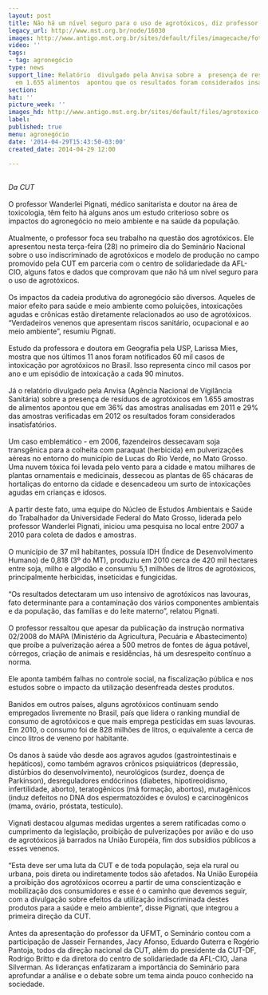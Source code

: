 ```yaml
---
layout: post
title: Não há um nível seguro para o uso de agrotóxicos, diz professor
legacy_url: http://www.mst.org.br/node/16030
images: http://www.antigo.mst.org.br/sites/default/files/imagecache/foto_destaque/agrotoxico-morte2.jpg
video: ''
tags:
- tag: agronegócio
type: news
support_line: Relatório  divulgado pela Anvisa sobre a  presença de resíduos de agrotóxicos
  em 1.655 alimentos  apontou que os resultados foram considerados insatisfatórios.
section: 
hat: ''
picture_week: ''
images_hd: http://www.antigo.mst.org.br/sites/default/files/agrotoxico-morte2.jpg
label: 
published: true
menu: agronegócio
date: '2014-04-29T15:43:50-03:00'
created_date: 2014-04-29 12:00

---
```

<p><br><em>Da CUT</em><br><br>O professor Wanderlei Pignati, médico sanitarista e doutor na área de toxicologia, têm feito há alguns anos um estudo criterioso sobre os impactos do agronegócio no meio ambiente e na saúde da população.<br><br>Atualmente, o professor foca seu trabalho na questão dos agrotóxicos. Ele apresentou nesta terça-feira (28) no primeiro dia do Seminário Nacional sobre o uso indiscriminado de agrotóxicos e modelo de produção no campo promovido pela CUT em parceria com o centro de solidariedade da AFL-CIO, alguns fatos e dados que comprovam que não há um nível seguro para o uso de agrotóxicos.<br><br>Os impactos da cadeia produtiva do agronegócio são diversos. Aqueles de maior efeito para saúde e meio ambiente como poluições, intoxicações agudas e crônicas estão diretamente relacionados ao uso de agrotóxicos. “Verdadeiros venenos que apresentam riscos sanitário, ocupacional e ao meio ambiente”, resumiu Pignati.<br><br>Estudo da professora e doutora em Geografia pela USP, Larissa Mies, mostra que nos últimos 11 anos foram notificados 60 mil casos de intoxicação por agrotóxicos no Brasil. Isso representa cinco mil casos por ano e um episódio de intoxicação a cada 90 minutos.<br><br>Já o relatório divulgado pela Anvisa (Agência Nacional de Vigilância Sanitária) sobre a presença de resíduos de agrotóxicos em 1.655 amostras de alimentos apontou que em 36% das amostras analisadas em 2011 e 29% das amostras verificadas em 2012 os resultados foram considerados insatisfatórios.<br><br>Um caso emblemático - em 2006, fazendeiros dessecavam soja transgênica para a colheita com paraquat (herbicida) em pulverizações aéreas no entorno do município de Lucas do Rio Verde, no Mato Grosso. Uma nuvem tóxica foi levada pelo vento para a cidade e matou milhares de plantas ornamentais e medicinais, dessecou as plantas de 65 chácaras de hortaliças do entorno da cidade e desencadeou um surto de intoxicações agudas em crianças e idosos.<br><br>A partir deste fato, uma equipe do Núcleo de Estudos Ambientais e Saúde do Trabalhador da Universidade Federal do Mato Grosso, liderada pelo professor Wanderlei Pignati, iniciou uma pesquisa no local entre 2007 a 2010 para coleta de dados e amostras.<br><br>O município de 37 mil habitantes, possuía IDH (Índice de Desenvolvimento Humano) de 0,818 (3º do MT), produziu em 2010 cerca de 420 mil hectares entre soja, milho e algodão e consumiu 5,1 milhões de litros de agrotóxicos, principalmente herbicidas, inseticidas e fungicidas.<br><br>“Os resultados detectaram um uso intensivo de agrotóxicos nas lavouras, fato determinante para a contaminação dos vários componentes ambientais e da população, das famílias e do leite materno”, relatou Pignati.<br><br>O professor ressaltou que apesar da publicação da instrução normativa 02/2008 do MAPA (Ministério da Agricultura, Pecuária e Abastecimento) que proíbe a pulverização aérea a 500 metros de fontes de água potável, córregos, criação de animais e residências, há um desrespeito contínuo a norma.<br><br>Ele aponta também falhas no controle social, na fiscalização pública e nos estudos sobre o impacto da utilização desenfreada destes produtos.<br><br>Banidos em outros países, alguns agrotóxicos continuam sendo empregados livremente no Brasil, país que lidera o ranking mundial de consumo de agrotóxicos e que mais emprega pesticidas em suas lavouras. Em 2010, o consumo foi de 828 milhões de litros, o equivalente a cerca de cinco litros de veneno por habitante.<br><br>Os danos à saúde vão desde aos agravos agudos (gastrointestinais e hepáticos), como também agravos crônicos psiquiátricos (depressão, distúrbios do desenvolvimento), neurológicos (surdez, doença de Parkinson), desreguladores endócrinos (diabetes, hipotireoidismo, infertilidade, aborto), teratogênicos (má formação, abortos), mutagênicos (induz defeitos no DNA dos espermatozóides e óvulos) e carcinogênicos (mama, ovário, próstata, testículo).<br><br>Vignati destacou algumas medidas urgentes a serem ratificadas como o cumprimento da legislação, proibição de pulverizações por avião e do uso de agrotóxicos já barrados na União Européia, fim dos subsídios públicos a esses venenos.<br><br>“Esta deve ser uma luta da CUT e de toda população, seja ela rural ou urbana, pois direta ou indiretamente todos são afetados. Na União Européia a proibição dos agrotóxicos ocorreu a partir de uma conscientização e mobilização dos consumidores e esse é o caminho que devemos seguir, com a divulgação sobre efeitos da utilização indiscriminada destes produtos para a saúde e meio ambiente”, disse Pignati, que integrou a primeira direção da CUT.<br><br>Antes da apresentação do professor da UFMT, o Seminário contou com a participação de Jasseir Fernandes, Jacy Afonso, Eduardo Guterra e Rogério Pantoja, todos da direção nacional da CUT, além do presidente da CUT-DF, Rodrigo Britto e da diretora do centro de solidariedade da AFL-CIO, Jana Silverman. As lideranças enfatizaram a importância do Seminário para aprofundar a análise e o debate sobre um tema ainda pouco conhecido na sociedade.</p>
